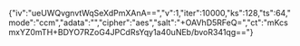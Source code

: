 {"iv":"ueUWQvgnvtWqSeXdPmXAnA==","v":1,"iter":10000,"ks":128,"ts":64,"mode":"ccm","adata":"","cipher":"aes","salt":"+OAVhD5RFeQ=","ct":"mKcsmxYZ0mTH+BDYO7RZoG4JPCdRsYqy1a40uNEb/bvoR341qg=="}
